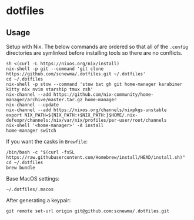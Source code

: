 # dotfiles

## Usage

Setup with Nix. The below commands are ordered so that all of the `.config` directories are symlinked before installing tools so there are no conflicts.

```
sh <(curl -L https://nixos.org/nix/install)
nix-shell -p git --command 'git clone https://github.com/scnewma/.dotfiles.git ~/.dotfiles'
cd ~/.dotfiles
nix-shell -p stow --command 'stow bat gh git home-manager karabiner kitty nix nvim starship tmux zsh'
nix-channel --add https://github.com/nix-community/home-manager/archive/master.tar.gz home-manager
nix-channel --update
nix-channel --add https://nixos.org/channels/nixpkgs-unstable
export NIX_PATH=${NIX_PATH:+$NIX_PATH:}$HOME/.nix-defexpr/channels:/nix/var/nix/profiles/per-user/root/channels
nix-shell '<home-manager>' -A install
home-manager switch
```

If you want the casks in `Brewfile`:

```
/bin/bash -c "$(curl -fsSL https://raw.githubusercontent.com/Homebrew/install/HEAD/install.sh)"
cd ~/.dotfiles
brew bundle
```

Base MacOS settings:

```
~/.dotfiles/.macos
```

After generating a keypair:

```
git remote set-url origin git@github.com:scnewma/.dotfiles.git
```
